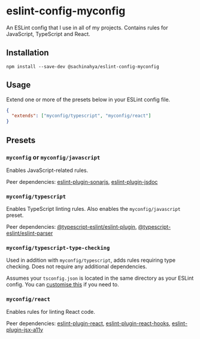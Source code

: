 # eslint-config-myconfig

An ESLint config that I use in all of my projects. Contains rules for JavaScript, TypeScript and
React.

## Installation

```
npm install --save-dev @sachinahya/eslint-config-myconfig
```

## Usage

Extend one or more of the presets below in your ESLint config file.

```json
{
  "extends": ["myconfig/typescript", "myconfig/react"]
}
```

## Presets

### `myconfig` or `myconfig/javascript`

Enables JavaScript-related rules.

Peer dependencies: [eslint-plugin-sonarjs](https://github.com/SonarSource/eslint-plugin-sonarjs),
[eslint-plugin-jsdoc](https://github.com/gajus/eslint-plugin-jsdoc)

### `myconfig/typescript`

Enables TypeScript linting rules. Also enables the `myconfig/javascript` preset.

Peer dependencies: [@typescript-eslint/eslint-plugin](https://github.com/typescript-eslint/typescript-eslint/tree/master/packages/parser),
[@typescript-eslint/eslint-parser](https://github.com/typescript-eslint/typescript-eslint/tree/master/packages/eslint-plugin)

### `myconfig/typescript-type-checking`

Used in addition with `myconfig/typescript`, adds rules requiring type checking. Does not require
any additional dependencies.

Assumes your
`tsconfig.json` is located in the same directory as your ESLint config. You can
[customise this](https://github.com/typescript-eslint/typescript-eslint/blob/master/docs/getting-started/linting/TYPED_LINTING.md)
if you need to.

### `myconfig/react`

Enables rules for linting React code.

Peer dependencies: [eslint-plugin-react](https://github.com/yannickcr/eslint-plugin-react),
[eslint-plugin-react-hooks](https://github.com/facebook/react/tree/master/packages/eslint-plugin-react-hooks),
[eslint-plugin-jsx-a11y](https://www.npmjs.com/package/eslint-plugin-jsx-a11y)
